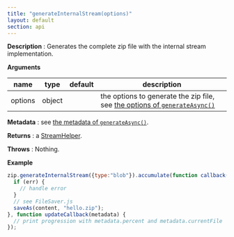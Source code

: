 ```yaml
---
title: "generateInternalStream(options)"
layout: default
section: api
---
```


__Description__ : Generates the complete zip file with the internal stream
implementation.

__Arguments__

name                | type     | default | description
--------------------|----------|---------|------------
options             | object   |         | the options to generate the zip file, see [the options of `generateAsync()`]({{site.baseurl}}/documentation/api_jszip/generate_async.html)

__Metadata__ : see [the metadata of `generateAsync()`]({{site.baseurl}}/documentation/api_jszip/generate_async.html).

__Returns__ : a [StreamHelper]({{site.baseurl}}/documentation/api_streamhelper.html).

__Throws__ : Nothing.

__Example__

```js
zip.generateInternalStream({type:"blob"}).accumulate(function callback(err, content) {
  if (err) {
    // handle error
  }
  // see FileSaver.js
  saveAs(content, "hello.zip");
}, function updateCallback(metadata) {
  // print progression with metadata.percent and metadata.currentFile
});
```
